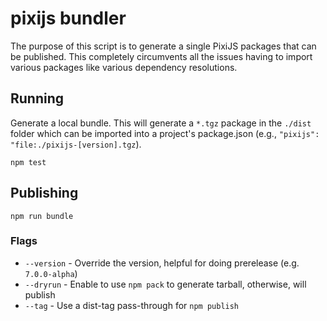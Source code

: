 # pixijs bundler

The purpose of this script is to generate a single PixiJS packages that can be published. 
This completely circumvents all the issues having to import various packages like various dependency resolutions.

## Running

Generate a local bundle. This will generate a `*.tgz` package in the `./dist` folder which can be imported into a project's package.json (e.g., `"pixijs": "file:./pixijs-[version].tgz`).

```
npm test
```

## Publishing

```
npm run bundle
```

### Flags

* `--version` - Override the version, helpful for doing prerelease (e.g. `7.0.0-alpha`)
* `--dryrun` - Enable to use `npm pack` to generate tarball, otherwise, will publish
* `--tag` - Use a dist-tag pass-through for `npm publish`
